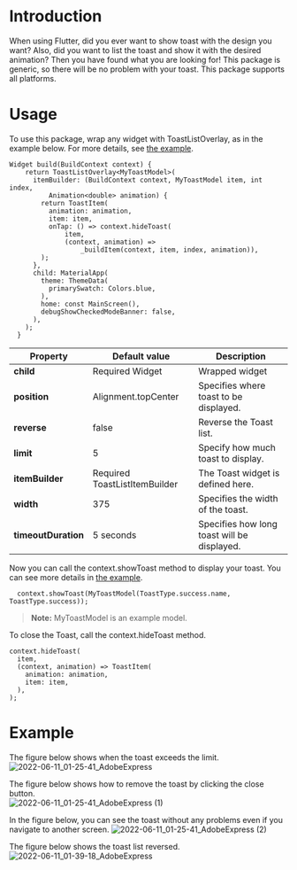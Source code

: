 #  Introduction

When using Flutter, did you ever want to show toast with the design you want? Also, did you want to list the toast and show it with the desired animation? Then you have found what you are looking for!
This package is generic, so there will be no problem with your toast.
This package supports all platforms.

#  Usage

To use this package, wrap any widget with ToastListOverlay, as in the example below. For more details, see [the example](https://github.com/bataa07/animated_toast_list/blob/develop/example/lib/sample_app.dart).
```
Widget build(BuildContext context) {
    return ToastListOverlay<MyToastModel>(
      itemBuilder: (BuildContext context, MyToastModel item, int index,
          Animation<double> animation) {
        return ToastItem(
          animation: animation,
          item: item,
          onTap: () => context.hideToast(
              item,
              (context, animation) =>
                  _buildItem(context, item, index, animation)),
        );
      },
      child: MaterialApp(
        theme: ThemeData(
          primarySwatch: Colors.blue,
        ),
        home: const MainScreen(),
        debugShowCheckedModeBanner: false,
      ),
    );
  }
```
| **Property** | **Default value** | **Description** |
|---|---|---|
| **child** | Required Widget | Wrapped widget |
| **position** | Alignment.topCenter | Specifies where toast to be displayed. |
| **reverse** | false | Reverse the Toast list. |
| **limit** | 5 | Specify how much toast to display. |
| **itemBuilder** | Required ToastListItemBuilder<T> | The Toast widget is defined here. |
| **width** | 375 | Specifies the width of the toast. |
| **timeoutDuration** | 5 seconds | Specifies how long toast will be displayed. |
  
Now you can call the context.showToast method to display your toast. You can see more details in [the example](https://github.com/bataa07/animated_toast_list/blob/develop/example/lib/main_screen.dart).
```
  context.showToast(MyToastModel(ToastType.success.name, ToastType.success));
```
> **Note:** MyToastModel is an example model.

To close the Toast, call the context.hideToast method.
```
context.hideToast(
  item,
  (context, animation) => ToastItem(
    animation: animation,
    item: item,
  ),
);
```

#  Example
  
The figure below shows when the toast exceeds the limit.  
![2022-06-11_01-25-41_AdobeExpress](https://user-images.githubusercontent.com/89500759/173130420-087d0f0c-6329-4aba-8080-9d714de631b4.gif)

The figure below shows how to remove the toast by clicking the close button.  
![2022-06-11_01-25-41_AdobeExpress (1)](https://user-images.githubusercontent.com/89500759/173130435-0fdf874c-9436-40aa-87fc-b8bf714b524e.gif)

In the figure below, you can see the toast without any problems even if you navigate to another screen.
![2022-06-11_01-25-41_AdobeExpress (2)](https://user-images.githubusercontent.com/89500759/173130457-e0111ce9-b8e3-4358-816c-dcd8881abd68.gif)
  
The figure below shows the toast list reversed.  
![2022-06-11_01-39-18_AdobeExpress](https://user-images.githubusercontent.com/89500759/173130469-906e485c-c884-4d58-b893-eac6751ebb08.gif)
  

